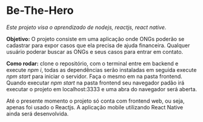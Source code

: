 # Be-The-Hero

*Este projeto visa o aprendizado de nodejs, reactjs, react native.*

**Objetivo:** O projeto consiste em uma aplicação onde ONGs poderão se cadastrar para expor casos que ela precisa de ajuda financeira. Qualquer usuário poderar buscar as ONGs e seus casos para entrar em contato.

**Como rodar:** clone o repositório, com o terminal entre em backend e execute *npm i*, todas as dependências serão instaladas em seguida execute *npm start* para iniciar o servidor. Faça o mesmo em na pasta frontend. Quando executar *npm start* na pasta frontend seu navegador padão irá executar o projeto em localhost:3333 e uma abra do navegador será aberta.

Até o presente momento o projeto só conta com frontend web, ou seja, apenas foi usado o Reactjs. A aplicação mobile utilizando React Native ainda será desenvolvida.
